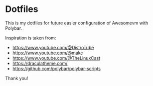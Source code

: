 # Dotfiles
This is my dotfiles for future easier configuration of Awesomevm with Polybar. 

Inspiration is taken from:

- https://www.youtube.com/@DistroTube
- https://www.youtube.com/@makc
- https://www.youtube.com/@TheLinuxCast
- https://draculatheme.com/
- https://github.com/polybar/polybar-scripts

Thank you!
